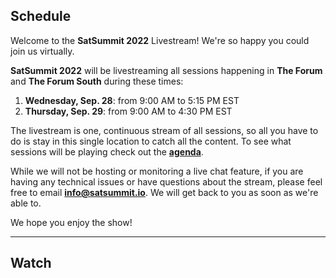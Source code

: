 ## Schedule

Welcome to the **SatSummit 2022** Livestream! We're so happy you could join us virtually.
 
**SatSummit 2022** will be livestreaming all sessions happening in **The Forum** and **The Forum South** during these times:
 
1. **Wednesday, Sep. 28**: from 9:00 AM to 5:15 PM EST
2. **Thursday, Sep. 29**: from 9:00 AM to 4:30 PM EST
 
The livestream is one, continuous stream of all sessions, so all you have to do is stay in this single location to catch all the content. To see what sessions will be playing check out the **[agenda](/agenda)**.
 
While we will not be hosting or monitoring a live chat feature, if you are having any technical issues or have questions about the stream, please feel free to email [**info@satsummit.io**](mailto:info@satsummit.io). We will get back to you as soon as we're able to.
 
We hope you enjoy the show!

---

## Watch
